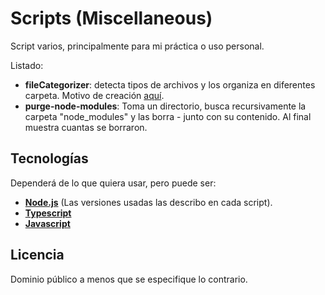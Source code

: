 # Scripts (Miscellaneous)

Script varios, principalmente para mi práctica o uso personal.

Listado:
- **fileCategorizer**: detecta tipos de archivos y los organiza en diferentes carpeta. Motivo de creación [aquí](https://github.com/PereyraPaula/my-scripts/tree/main/fileCategorizer).
- **purge-node-modules**: Toma un directorio, busca recursivamente la carpeta "node_modules" y las borra - junto con su contenido. Al final muestra cuantas se borraron.

## Tecnologías
Dependerá de lo que quiera usar, pero puede ser:

- [**Node.js**](https://nodejs.org) (Las versiones usadas las describo en cada script).
- [**Typescript**](https://www.typescriptlang.org/)
- [**Javascript**](https://developer.mozilla.org/es/docs/Learn/JavaScript/First_steps/What_is_JavaScript)

## Licencia
Dominio público a menos que se especifique lo contrario.
